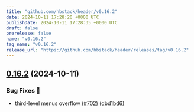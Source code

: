 ```yaml
---
title: "github.com/hbstack/header/v0.16.2"
date: 2024-10-11 17:28:20 +0000 UTC
publishDate: 2024-10-11 17:28:35 +0000 UTC
draft: false
prerelease: false
name: "v0.16.2"
tag_name: "v0.16.2"
release_url: "https://github.com/hbstack/header/releases/tag/v0.16.2"
---
```


## [0.16.2](https://github.com/hbstack/header/compare/v0.16.1...v0.16.2) (2024-10-11)


### Bug Fixes 🐞

* third-level menus overflow ([#702](https://github.com/hbstack/header/issues/702)) ([dbd1bd6](https://github.com/hbstack/header/commit/dbd1bd644a896db0aa8ca0ada455066967a5a74b))
